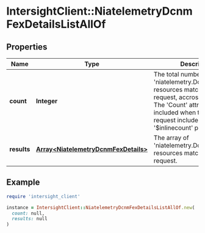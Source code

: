 # IntersightClient::NiatelemetryDcnmFexDetailsListAllOf

## Properties

| Name | Type | Description | Notes |
| ---- | ---- | ----------- | ----- |
| **count** | **Integer** | The total number of &#39;niatelemetry.DcnmFexDetails&#39; resources matching the request, accross all pages. The &#39;Count&#39; attribute is included when the HTTP GET request includes the &#39;$inlinecount&#39; parameter. | [optional] |
| **results** | [**Array&lt;NiatelemetryDcnmFexDetails&gt;**](NiatelemetryDcnmFexDetails.md) | The array of &#39;niatelemetry.DcnmFexDetails&#39; resources matching the request. | [optional] |

## Example

```ruby
require 'intersight_client'

instance = IntersightClient::NiatelemetryDcnmFexDetailsListAllOf.new(
  count: null,
  results: null
)
```

